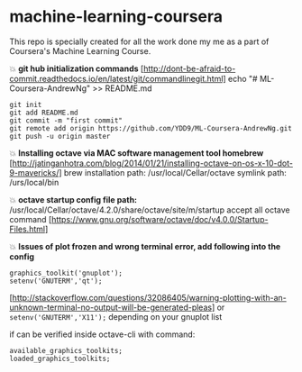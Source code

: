 machine-learning-coursera
=========================

This repo is specially created for all the work done my me as a part of Coursera's Machine Learning Course.


:boom: **git hub initialization commands**
[http://dont-be-afraid-to-commit.readthedocs.io/en/latest/git/commandlinegit.html]
echo "# ML-Coursera-AndrewNg" >> README.md
```
git init
git add README.md
git commit -m "first commit"
git remote add origin https://github.com/YDD9/ML-Coursera-AndrewNg.git
git push -u origin master
```


:boom: **Installing octave via MAC software management tool homebrew**
[http://jatinganhotra.com/blog/2014/01/21/installing-octave-on-os-x-10-dot-9-mavericks/]
brew installation path:
/usr/local/Cellar/octave
symlink path:
/urs/local/bin


:boom: **octave startup config file path:**
/usr/local/Cellar/octave/4.2.0/share/octave/site/m/startup
accept all octave command
[https://www.gnu.org/software/octave/doc/v4.0.0/Startup-Files.html]


:boom: **Issues of plot frozen and wrong terminal error, add following into the config**
```
graphics_toolkit('gnuplot');
setenv('GNUTERM','qt');
```
[http://stackoverflow.com/questions/32086405/warning-plotting-with-an-unknown-terminal-no-output-will-be-generated-pleas]
or `setenv('GNUTERM','X11');` depending on your gnuplot list

if can be verified inside octave-cli with command:
```
available_graphics_toolkits;
loaded_graphics_toolkits;
```
